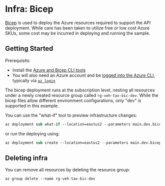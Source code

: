 # Infra: Bicep

[Bicep](https://learn.microsoft.com/en-us/azure/azure-resource-manager/bicep/overview/) is used to deploy the Azure resources required to support the API deployment. While care has been taken to utilize free or low cost Azure SKUs, some cost may be incurred in deploying and running the sample.

## Getting Started

Prerequisits:

- Install the [Azure and Bicep CLI tools](https://learn.microsoft.com/en-us/azure/azure-resource-manager/bicep/install)
- You will also need an Azure account and be [logged into the Azure CLI](https://learn.microsoft.com/en-us/cli/azure/authenticate-azure-cli), typically via [`az login`](https://learn.microsoft.com/en-us/cli/azure/authenticate-azure-cli-interactively)

The bicep deployment runs at the subscription level, nesting all resources under a newly created resource group called `rg-veh-tax-bic-dev`. While the bicep files allow different environment configurations, only "dev" is supported in this example.

You can use the "what-if" tool to preview infrastructure changes: 

```ps
az deployment sub what-if --location=eastus2 --parameters main.dev.bicepparam
```

or run the deploying using:

```ps
az deployment sub create --location=eastus2 --parameters main.dev.bicepparam
```

## Deleting infra

You can remove all resources by deleting the resource group:

```ps
az group delete --name rg-veh-tax-bic-dev
```
